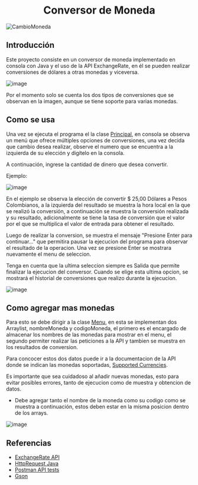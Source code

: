 <h1 align="center">
  Conversor de Moneda
</h1>

![CambioMoneda](https://github.com/JhonDVelez/Conversor-Moneda-AluraChallenge/assets/159730509/e1268452-d345-45e2-abee-42612d71b334)

## Introducción 

Este proyecto consiste en un conversor de moneda implementado en consola con Java y el uso de la API ExchangeRate, en él se pueden
realizar conversiones de dólares a otras monedas y viceversa.

![image](https://github.com/JhonDVelez/Conversor-Moneda-AluraChallenge/assets/159730509/6d1a806f-e03f-44ef-85bc-cb05b19120b4)

Por el momento solo se cuenta los dos tipos de conversiones que se observan en la imagen, aunque se tiene soporte para varias monedas.

## Como se usa 

Una vez se ejecuta el programa el la clase [Principal](src/conversorMoneda/principal/Principal.java), en consola se observa un menú que ofrece múltiples opciones de conversiones, 
una vez decida que cambio desea realizar, observe el numero que se encuentra a la izquierda de su elección y 
digítelo en la consola.

A continuación, ingrese la cantidad de dinero que desea convertir.

Ejemplo:

![image](https://github.com/JhonDVelez/Conversor-Moneda-AluraChallenge/assets/159730509/f26b9f61-7ae2-41f2-b692-0c4b07d8f2ec)

En el ejemplo se observa la elección de convertir $ 25,00 Dólares a Pesos Colombianos, a la izquierda del resultado se muestra 
la hora local en la que se realizó la conversión, a continuación se muestra la conversión realizada y su resultado, 
adicionalmente se tiene la tasa de conversión que el valor por el que se multiplica el valor de entrada para obtener 
el resultado.

Luego de realizar la conversion, se muestra el mensaje "Presione Enter para continuar..." que permitira pausar la ejecucion
del programa para observar el resultado de la operacion. Una vez se presione Enter se mostrara nuevamente el menu de seleccion.

Tenga en cuenta que la ultima seleccion siempre es Salida que permite finalizar la ejecucion del conversor. Cuando se elige 
esta ultima opcion, se mostrará el historial de conversiones que realizo durante la ejecucion.

![image](https://github.com/JhonDVelez/Conversor-Moneda-AluraChallenge/assets/159730509/23a1233c-3f6f-4d19-baed-d245fc4741e7)

## Como agregar mas monedas 

Para esto se debe dirigir a la clase [Menu](src/conversorMoneda/modelos/Menu.java), en esta se implementan dos Arraylist, 
nombreMoneda y codigoMoneda, el primero es el encargado de almacenar los nombres de las monedas para mostrar en el menu, 
el segundo permiter realizar las peticiones a la API y tambien se muestra en los resultados de conversion.

Para concocer estos dos datos puede ir a la documentacion de la API donde se indican las monedas soportadas, 
[Supported Currencies](https://www.exchangerate-api.com/docs/supported-currencies).

Es importante que sea cuidadoso al añadir nuevas monedas, esto para evitar posibles errores, tanto de ejecucion como de 
muestra y obtencion de datos. 
- Debe agregar tanto el nombre de la moneda como su codigo como se muestra a continuación, estos deben estar en la misma
posicion dentro de los arrays.

![image](https://github.com/JhonDVelez/Conversor-Moneda-AluraChallenge/assets/159730509/827606b1-7bae-43e0-a4b6-009a4346b571)

## Referencias

- [ExchangeRate API](https://www.exchangerate-api.com/)
- [HttpRequest Java](https://docs.oracle.com/en/java/javase/22/docs/api/java.net.http/java/net/http/HttpRequest.html)
- [Postman API tests](https://www.postman.com/)
- [Gson](https://central.sonatype.com/artifact/com.google.code.gson/gson/2.11.0)

